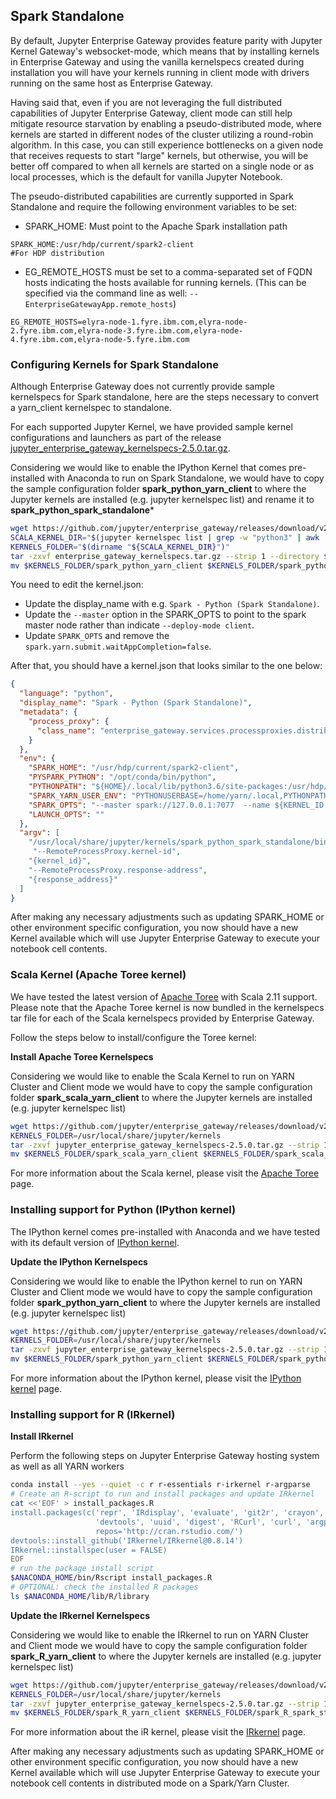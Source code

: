 ## Spark Standalone

By default, Jupyter Enterprise Gateway provides feature parity with Jupyter Kernel Gateway's websocket-mode, which means that by installing kernels in Enterprise Gateway and using the vanilla kernelspecs created during installation you will have your kernels running in client mode with drivers running on the same host as Enterprise Gateway.

Having said that, even if you are not leveraging the full distributed capabilities of Jupyter Enterprise Gateway, client mode can still help mitigate resource starvation by enabling a pseudo-distributed mode, where kernels are started in different nodes of the cluster utilizing a round-robin algorithm. In this case, you can still experience bottlenecks on a given node that receives requests to start "large" kernels, but otherwise, you will be better off compared to when all kernels are started on a single node or as local processes, which is the default for vanilla Jupyter Notebook.

The pseudo-distributed capabilities are currently supported in Spark Standalone and require the following environment variables to be set:

* SPARK_HOME: Must point to the Apache Spark installation path

```
SPARK_HOME:/usr/hdp/current/spark2-client                            #For HDP distribution
```

* EG_REMOTE_HOSTS must be set to a comma-separated set of FQDN hosts indicating the hosts available for running kernels. (This can be specified via the command line as well: `--EnterpriseGatewayApp.remote_hosts`)

```
EG_REMOTE_HOSTS=elyra-node-1.fyre.ibm.com,elyra-node-2.fyre.ibm.com,elyra-node-3.fyre.ibm.com,elyra-node-4.fyre.ibm.com,elyra-node-5.fyre.ibm.com
```

### Configuring Kernels for Spark Standalone

Although Enterprise Gateway does not currently provide sample kernelspecs for Spark standalone, here are the steps necessary to convert a yarn_client kernelspec to standalone.

For each supported Jupyter Kernel, we have provided sample kernel configurations and launchers as part of the release
[jupyter_enterprise_gateway_kernelspecs-2.5.0.tar.gz](https://github.com/jupyter/enterprise_gateway/releases/download/v2.5.0/jupyter_enterprise_gateway_kernelspecs-2.5.0.tar.gz).

Considering we would like to enable the IPython Kernel that comes pre-installed with Anaconda to run on
Spark Standalone, we would have to copy the sample configuration folder **spark_python_yarn_client**
to where the Jupyter kernels are installed (e.g. jupyter kernelspec list) and rename it to **spark_python_spark_standalone***

``` Bash
wget https://github.com/jupyter/enterprise_gateway/releases/download/v2.5.0/jupyter_enterprise_gateway_kernelspecs-2.5.0.tar.gz
SCALA_KERNEL_DIR="$(jupyter kernelspec list | grep -w "python3" | awk '{print $2}')"
KERNELS_FOLDER="$(dirname "${SCALA_KERNEL_DIR}")"
tar -zxvf enterprise_gateway_kernelspecs.tar.gz --strip 1 --directory $KERNELS_FOLDER/spark_python_yarn_client/ spark_python_yarn_client/
mv $KERNELS_FOLDER/spark_python_yarn_client $KERNELS_FOLDER/spark_python_spark_standalone
```

You need to edit the kernel.json:

+ Update the display_name with e.g. `Spark - Python (Spark Standalone)`.
+ Update the `--master` option in the SPARK_OPTS to point to the spark master node rather than indicate `--deploy-mode client`.
+ Update `SPARK_OPTS` and remove the `spark.yarn.submit.waitAppCompletion=false`.

After that, you should have a kernel.json that looks similar to the one below:

```json
{
  "language": "python",
  "display_name": "Spark - Python (Spark Standalone)",
  "metadata": {
    "process_proxy": {
      "class_name": "enterprise_gateway.services.processproxies.distributed.DistributedProcessProxy"
    }
  },
  "env": {
    "SPARK_HOME": "/usr/hdp/current/spark2-client",
    "PYSPARK_PYTHON": "/opt/conda/bin/python",
    "PYTHONPATH": "${HOME}/.local/lib/python3.6/site-packages:/usr/hdp/current/spark2-client/python:/usr/hdp/current/spark2-client/python/lib/py4j-0.10.6-src.zip",
    "SPARK_YARN_USER_ENV": "PYTHONUSERBASE=/home/yarn/.local,PYTHONPATH=${HOME}/.local/lib/python3.6/site-packages:/usr/hdp/current/spark2-client/python:/usr/hdp/current/spark2-client/python/lib/py4j-0.10.6-src.zip,PATH=/opt/conda/bin:$PATH",
    "SPARK_OPTS": "--master spark://127.0.0.1:7077  --name ${KERNEL_ID:-ERROR__NO__KERNEL_ID}",
    "LAUNCH_OPTS": ""
  },
  "argv": [
    "/usr/local/share/jupyter/kernels/spark_python_spark_standalone/bin/run.sh",
     "--RemoteProcessProxy.kernel-id",
    "{kernel_id}",
    "--RemoteProcessProxy.response-address",
    "{response_address}"
  ]
}
```

After making any necessary adjustments such as updating SPARK_HOME or other environment specific configuration, you now should have a new Kernel available which will use Jupyter Enterprise Gateway to execute your notebook cell contents.

### Scala Kernel (Apache Toree kernel)

We have tested the latest version of [Apache Toree](https://toree.apache.org/) with Scala 2.11 support.  Please note that the Apache Toree kernel is now bundled in the kernelspecs tar file for each of the Scala kernelspecs provided by Enterprise Gateway.

Follow the steps below to install/configure the Toree kernel:

**Install Apache Toree Kernelspecs**

Considering we would like to enable the Scala Kernel to run on YARN Cluster and Client mode we would have to copy the sample configuration folder **spark_scala_yarn_client** to where the Jupyter kernels are installed (e.g. jupyter kernelspec list)

``` Bash
wget https://github.com/jupyter/enterprise_gateway/releases/download/v2.5.0/jupyter_enterprise_gateway_kernelspecs-2.5.0.tar.gz
KERNELS_FOLDER=/usr/local/share/jupyter/kernels
tar -zxvf jupyter_enterprise_gateway_kernelspecs-2.5.0.tar.gz --strip 1 --directory $KERNELS_FOLDER/spark_scala_yarn_client/ spark_scala_yarn_client/
mv $KERNELS_FOLDER/spark_scala_yarn_client $KERNELS_FOLDER/spark_scala_spark_standalone
```

For more information about the Scala kernel, please visit the [Apache Toree](https://toree.apache.org/) page.

### Installing support for Python (IPython kernel)

The IPython kernel comes pre-installed with Anaconda and we have tested with its default version of [IPython kernel](https://ipython.readthedocs.io/en/stable/).

**Update the IPython Kernelspecs**

Considering we would like to enable the IPython kernel to run on YARN Cluster and Client mode we would have to copy the sample configuration folder **spark_python_yarn_client** to where the Jupyter kernels are installed (e.g. jupyter kernelspec list)

``` Bash
wget https://github.com/jupyter/enterprise_gateway/releases/download/v2.5.0/jupyter_enterprise_gateway_kernelspecs-2.5.0.tar.gz
KERNELS_FOLDER=/usr/local/share/jupyter/kernels
tar -zxvf jupyter_enterprise_gateway_kernelspecs-2.5.0.tar.gz --strip 1 --directory $KERNELS_FOLDER/spark_python_yarn_client/ spark_python_yarn_client/
mv $KERNELS_FOLDER/spark_python_yarn_client $KERNELS_FOLDER/spark_python_spark_standalone
```

For more information about the IPython kernel, please visit the [IPython kernel](https://ipython.readthedocs.io/en/stable/) page.

### Installing support for R (IRkernel)

**Install IRkernel**

Perform the following steps on Jupyter Enterprise Gateway hosting system as well as all YARN workers

```Bash
conda install --yes --quiet -c r r-essentials r-irkernel r-argparse
# Create an R-script to run and install packages and update IRkernel
cat <<'EOF' > install_packages.R
install.packages(c('repr', 'IRdisplay', 'evaluate', 'git2r', 'crayon', 'pbdZMQ',
                   'devtools', 'uuid', 'digest', 'RCurl', 'curl', 'argparse'),
                   repos='http://cran.rstudio.com/')
devtools::install_github('IRkernel/IRkernel@0.8.14')
IRkernel::installspec(user = FALSE)
EOF
# run the package install script
$ANACONDA_HOME/bin/Rscript install_packages.R
# OPTIONAL: check the installed R packages
ls $ANACONDA_HOME/lib/R/library
```

**Update the IRkernel Kernelspecs**

Considering we would like to enable the IRkernel to run on YARN Cluster and Client mode we would have to copy the sample configuration folder **spark_R_yarn_client** to where the Jupyter kernels are installed (e.g. jupyter kernelspec list)

``` Bash
wget https://github.com/jupyter/enterprise_gateway/releases/download/v2.5.0/jupyter_enterprise_gateway_kernelspecs-2.5.0.tar.gz
KERNELS_FOLDER=/usr/local/share/jupyter/kernels
tar -zxvf jupyter_enterprise_gateway_kernelspecs-2.5.0.tar.gz --strip 1 --directory $KERNELS_FOLDER/spark_R_yarn_client/ spark_R_yarn_client/
mv $KERNELS_FOLDER/spark_R_yarn_client $KERNELS_FOLDER/spark_R_spark_standalone
```

For more information about the iR kernel, please visit the [IRkernel](https://irkernel.github.io/) page.

After making any necessary adjustments such as updating SPARK_HOME or other environment specific configuration, you now should have a new Kernel available which will use Jupyter Enterprise Gateway to execute your notebook cell contents in distributed mode on a Spark/Yarn Cluster.   
